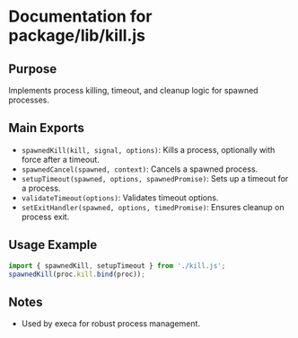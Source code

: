 # Documentation for package/lib/kill.js

## Purpose
Implements process killing, timeout, and cleanup logic for spawned processes.

## Main Exports
- `spawnedKill(kill, signal, options)`: Kills a process, optionally with force after a timeout.
- `spawnedCancel(spawned, context)`: Cancels a spawned process.
- `setupTimeout(spawned, options, spawnedPromise)`: Sets up a timeout for a process.
- `validateTimeout(options)`: Validates timeout options.
- `setExitHandler(spawned, options, timedPromise)`: Ensures cleanup on process exit.

## Usage Example
```js
import { spawnedKill, setupTimeout } from './kill.js';
spawnedKill(proc.kill.bind(proc));
```

## Notes
- Used by execa for robust process management. 